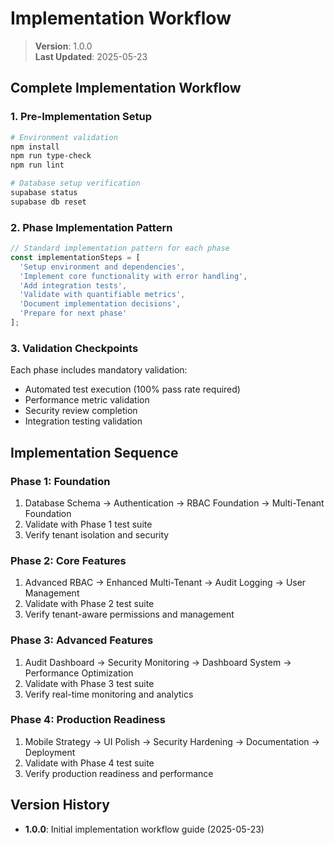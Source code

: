 
# Implementation Workflow

> **Version**: 1.0.0  
> **Last Updated**: 2025-05-23

## Complete Implementation Workflow

### 1. Pre-Implementation Setup
```bash
# Environment validation
npm install
npm run type-check
npm run lint

# Database setup verification
supabase status
supabase db reset
```

### 2. Phase Implementation Pattern
```typescript
// Standard implementation pattern for each phase
const implementationSteps = [
  'Setup environment and dependencies',
  'Implement core functionality with error handling',
  'Add integration tests',
  'Validate with quantifiable metrics',
  'Document implementation decisions',
  'Prepare for next phase'
];
```

### 3. Validation Checkpoints
Each phase includes mandatory validation:
- Automated test execution (100% pass rate required)
- Performance metric validation
- Security review completion
- Integration testing validation

## Implementation Sequence

### Phase 1: Foundation
1. Database Schema → Authentication → RBAC Foundation → Multi-Tenant Foundation
2. Validate with Phase 1 test suite
3. Verify tenant isolation and security

### Phase 2: Core Features
1. Advanced RBAC → Enhanced Multi-Tenant → Audit Logging → User Management
2. Validate with Phase 2 test suite
3. Verify tenant-aware permissions and management

### Phase 3: Advanced Features
1. Audit Dashboard → Security Monitoring → Dashboard System → Performance Optimization
2. Validate with Phase 3 test suite
3. Verify real-time monitoring and analytics

### Phase 4: Production Readiness
1. Mobile Strategy → UI Polish → Security Hardening → Documentation → Deployment
2. Validate with Phase 4 test suite
3. Verify production readiness and performance

## Version History

- **1.0.0**: Initial implementation workflow guide (2025-05-23)
